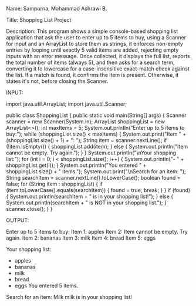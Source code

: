 Name: Samporna, Mohammad Ashrawi B.

Title: Shopping List Project

Description: This program shows a simple console-based shopping list application 
that ask the user to enter up to 5 items to buy, using a Scanner for input and an ArrayList to store them as strings,
it enforces non-empty entries by looping until exactly 5 valid items are added, rejecting empty inputs with an error message. 
Once collected, it displays the full list, reports the total number of items (always 5), 
and then asks for a search term, converting it to lowercase for a case-insensitive exact-match check against the list. 
If a match is found, it confirms the item is present. Otherwise, it states it's not, before closing the Scanner.

INPUT: 

import java.util.ArrayList;
import java.util.Scanner;

public class ShoppingList {
    public static void main(String[] args) {
        Scanner scanner = new Scanner(System.in);
        ArrayList<String> shoppingList = new ArrayList<>();
        int maxItems = 5;
        System.out.println("Enter up to 5 items to buy:");
        while (shoppingList.size() < maxItems) {
            System.out.print("Item " + (shoppingList.size() + 1) + ": ");
            String item = scanner.nextLine();
            if (!item.isEmpty()) {
                shoppingList.add(item);
            } else {
                System.out.println("Item cannot be empty. Try again.");
            }
        }
        System.out.println("\nYour shopping list:");
        for (int i = 0; i < shoppingList.size(); i++) {
            System.out.println("- " + shoppingList.get(i));
        }
        System.out.println("You entered " + shoppingList.size() + " items.");
        System.out.print("\nSearch for an item: ");
        String searchItem = scanner.nextLine().toLowerCase();
        boolean found = false;
        for (String item : shoppingList) {
            if (item.toLowerCase().equals(searchItem)) {
                found = true;
                break;
            }
        }
        if (found) {
            System.out.println(searchItem + " is in your shopping list!");
        } else {
            System.out.println(searchItem + " is NOT in your shopping list.");
        }
        scanner.close();
    }
}

OUTPUT:

Enter up to 5 items to buy:
Item 1: apples
Item 2: 
Item cannot be empty. Try again.
Item 2: bananas
Item 3: milk
Item 4: bread
Item 5: eggs

Your shopping list:
- apples
- bananas
- milk
- bread
- eggs
You entered 5 items.

Search for an item: Milk
milk is in your shopping list!
